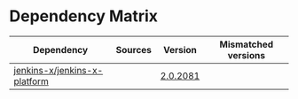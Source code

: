# Dependency Matrix

Dependency | Sources | Version | Mismatched versions
---------- | ------- | ------- | -------------------
[jenkins-x/jenkins-x-platform](https://github.com/jenkins-x/jenkins-x-platform) |  | [2.0.2081](https://github.com/jenkins-x/jenkins-x-platform/releases/tag/v2.0.2081) | 
